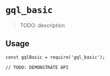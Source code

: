# `gql_basic`

> TODO: description

## Usage

```
const gqlBasic = require('gql_basic');

// TODO: DEMONSTRATE API
```
